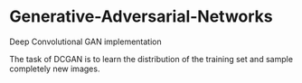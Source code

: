 # Generative-Adversarial-Networks
Deep Convolutional GAN implementation

The task of DCGAN is to learn the distribution of the training set and sample completely new images.
